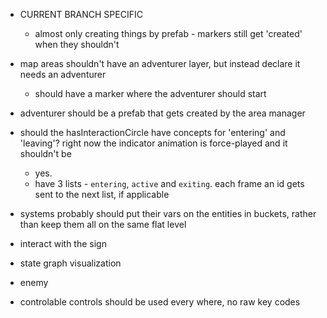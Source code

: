 - CURRENT BRANCH SPECIFIC
  - almost only creating things by prefab - markers still get 'created' when they shouldn't

- map areas shouldn't have an adventurer layer, but instead declare it needs an adventurer
  - should have a marker where the adventurer should start
- adventurer should be a prefab that gets created by the area manager

- should the hasInteractionCircle have concepts for 'entering' and 'leaving'? right now the indicator animation is force-played and it shouldn't be
  - yes.
  - have 3 lists - `entering`, `active` and `exiting`. each frame an id gets sent to the next list, if applicable

- systems probably should put their vars on the entities in buckets, rather than keep them all on the same flat level

- interact with the sign

- state graph visualization

- enemy

- controlable controls should be used every where, no raw key codes
